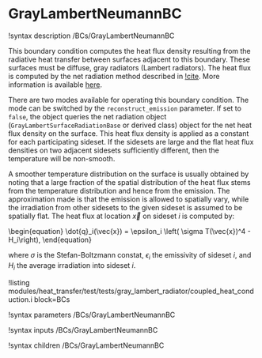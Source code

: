 # GrayLambertNeumannBC

!syntax description /BCs/GrayLambertNeumannBC

This boundary condition computes the heat flux density resulting from the
radiative heat transfer between surfaces adjacent to this boundary. These
surfaces must be diffuse, gray radiators (Lambert radiators). The heat flux
is computed by the net radiation method described in [!cite](modest2013radiative).
More information is available [here](userobjects/ConstantViewFactorSurfaceRadiation.md).

There are two modes available for operating this boundary condition. The mode can be switched
by the `reconstruct_emission` parameter. If set to `false`, the object queries the
net radiation object (`GrayLambertSurfaceRadiationBase` or derived class) object for the
net heat flux density on the surface. This heat flux density is applied as a constant for
each participating sideset. If the sidesets are large and the flat heat flux densities on two adjacent sidesets sufficiently different, then the temperature will be non-smooth.

A smoother temperature distribution on the surface is usually obtained by noting that a large
fraction of the spatial distribution of the heat flux stems from the temperature distribution
and hence from the emission. The approximation made is that the emission is allowed to spatially
vary, while the irradiation from other sidesets to the given sideset is assumed to be
spatially flat. The heat flux at location $\vec{x}$ on sideset $i$ is computed by:

\begin{equation}
   \dot{q}_i(\vec{x}) = \epsilon_i \left( \sigma T(\vec{x})^4 - H_i\right),
\end{equation}

where $\sigma$ is the Stefan-Boltzmann constat, $\epsilon_i$ the emissivity of sideset $i$, and
$H_i$ the average irradiation into sideset $i$.

!listing modules/heat_transfer/test/tests/gray_lambert_radiator/coupled_heat_conduction.i
block=BCs

!syntax parameters /BCs/GrayLambertNeumannBC

!syntax inputs /BCs/GrayLambertNeumannBC

!syntax children /BCs/GrayLambertNeumannBC
